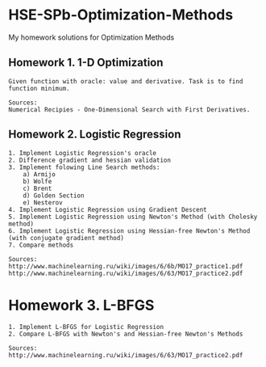 # HSE-SPb-Optimization-Methods
My homework solutions for Optimization Methods

## Homework 1. 1-D Optimization

    Given function with oracle: value and derivative. Task is to find function minimum.
    
    Sources:
    Numerical Recipies - One-Dimensional Search with First Derivatives.
    
## Homework 2. Logistic Regression
    
    1. Implement Logistic Regression's oracle
    2. Difference gradient and hessian validation
    3. Implement folowing Line Search methods:
        a) Armijo
        b) Wolfe
        c) Brent
        d) Golden Section
        e) Nesterov
    4. Implement Logistic Regression using Gradient Descent
    5. Implement Logistic Regression using Newton's Method (with Cholesky method)
    6. Implement Logistic Regression using Hessian-free Newton's Method (with conjugate gradient method)
    7. Compare methods
    
    Sources: 
    http://www.machinelearning.ru/wiki/images/6/6b/MO17_practice1.pdf
    http://www.machinelearning.ru/wiki/images/6/63/MO17_practice2.pdf
    
 # Homework 3. L-BFGS
    
    1. Implement L-BFGS for Logistic Regression
    2. Compare L-BFGS with Newton's and Hessian-free Newton's Methods
 
    Sources:
    http://www.machinelearning.ru/wiki/images/6/63/MO17_practice2.pdf
